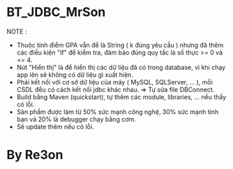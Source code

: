 # BT_JDBC_MrSon  
NOTE : 
- Thuộc tính điểm GPA vẫn để là String ( k đúng yêu cầu ) nhưng đã thêm các điều kiện "If" để kiểm tra, đảm bảo đúng quy tắc là số thực >= 0 và <= 4.   
- Nút "Hiển thị" là để hiển thị các dữ liệu đã có trong database, vì khi chạy app lên sẽ không có dữ liệu gì xuất hiện.  
- Phải kết nối với cơ sở dữ liệu của máy ( MySQL, SQLServer, ... ), mỗi CSDL đều có cách kết nối jdbc khác nhau. => Tự sửa file DBConnect.  
- Build bằng Maven (quickstart), tự thêm các module, libraries, ... nếu thấy có lỗi.  
- Sản phẩm được làm từ 50% sức mạnh công nghệ, 30% sức mạnh tình bạn và 20% là debugger chạy bằng cơm.  
- Sẽ update thêm nếu có lỗi.  

# By Re3on
